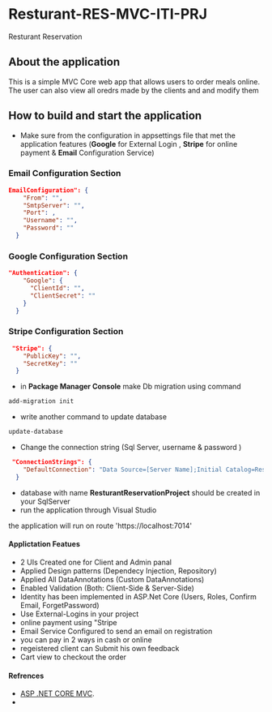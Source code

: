 ﻿# Resturant-RES-MVC-ITI-PRJ

Resturant Reservation

## About the application

This is a simple MVC Core web app that allows users to order meals online. The user can also view all oredrs made by the clients and and modify them

## How to build and start the application

- Make sure from the configuration in appsettings file that met the application features (**Google** for External Login , **Stripe** for online payment & **Email** Configuration Service)

### Email Configuration Section

```json
EmailConfiguration": {
    "From": "",
    "SmtpServer": "",
    "Port": ,
    "Username": "",
    "Password": ""
  }
```

### Google Configuration Section

```json
"Authentication": {
    "Google": {
      "ClientId": "",
      "ClientSecret": ""
    }
  }
```

### Stripe Configuration Section

```json
 "Stripe": {
    "PublicKey": "",
    "SecretKey": ""
  }
```

- in **Package Manager Console** make Db migration using command

```cmd
add-migration init
```

- write another command to update database

```cmd
update-database
```

- Change the connection string (Sql Server, username & password )

```json
 "ConnectionStrings": {
    "DefaultConnection": "Data Source=[Server Name];Initial Catalog=ResturantReservationProject;User ID=[Sql server Username]];Password=[Sql server Password];Connect Timeout=30 Encrypt=False;TrustServerCertificate=True;Application Intent=ReadWrite;Multi Subnet Failover=False"
  }
```

- database with name **ResturantReservationProject** should be created in your SqlServer
- run the application through Visual Studio

the application will run on route 'https://localhost:7014'

#### Applictation Featues

- 2 UIs Created one for Client and Admin panal
- Applied Design patterns (Dependecy Injection, Repository)
- Applied All DataAnnotations (Custom DataAnnotations)
- Enabled Validation (Both: Client-Side & Server-Side)
- Identity has been implemented in ASP.Net Core (Users, Roles, Confirm Email, ForgetPassword)
- Use External-Logins in your project
- online payment using "Stripe
- Email Service Configured to send an email on registration
- you can pay in 2 ways in cash or online
- regeistered client can Submit his own feedback
- Cart view to checkout the order

#### Refrences

- [ASP .NET CORE MVC](https://learn.microsoft.com/en-us/aspnet/core/?view=aspnetcore-7.0).
- 


